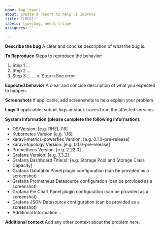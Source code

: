 ```yaml
---
name: Bug report
about: Create a report to help us improve
title: "[BUG]:"
labels: type/bug, needs-triage
assignees: ''

---
```

**Describe the bug**
A clear and concise description of what the bug is.

**To Reproduce**
Steps to reproduce the behavior:
1. Step 1 ...
2. Step 2 ...
3. Step 3 ...
...
n. Step n See error

**Expected behavior**
A clear and concise description of what you expected to happen.

**Screenshots**
If applicable, add screenshots to help explain your problem.

**Logs**
If applicable, submit logs or stack traces from the affected services

**System Information (please complete the following information):**
 - OS/Version: [e.g. RHEL 7.6]
 - Kubernetes Version [e.g. 1.18]
 - karavi-metrics-powerflex Version: [e.g. 0.1.0-pre-release]
 - karavi-topology Version: [e.g. 0.1.0-pre-release]
 - Prometheus Version: [e.g. 2.22.0]
 - Grafana Version: [e.g. 7.3.2]
 - Grafana Dashboard Title(s): [e.g. Storage Pool and Storage Class Capacity]
 - Grafana Datatable Panel plugin configuration (can be provided as a screenshot)
 - Grafana Prometheus Datasource configuration (can be provided as a screenshot)
 - Grafana Pie Chart Panel plugin configuration (can be provided as a screenshot)
 - Grafana JSON Datasource configuration (can be provided as a screenshot)
 - Additional Information...

**Additional context**
Add any other context about the problem here.
